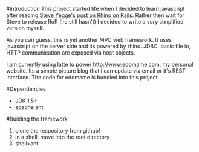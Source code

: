 #Introduction
This project started life when I decided to learn javascript after reading <a href="http://steve-yegge.blogspot.com/2007/06/rhino-on-rails.html">Steve Yegge's post on Rhino on Rails</a>. Rather then wait for Steve to release RoR (he still hasn't) I decided to write a _very_ simplified version myself.

As you can guess, this is yet another MVC web framework. It uses javascript on the server side and its powered by rhino. JDBC, basic file io, HTTP communication are exposed via host objects.

I am currently using latte to power <http://www.edomame.com>, my personal website. Its a simple picture blog that I can update via email or it's REST interface. The code for edomame is bundled into this project.

#Dependencies
* JDK 1.5+
* apache ant

#Building the framework
1. clone the respository from github!
1. in a shell, move into the root directory
1. shell>ant
